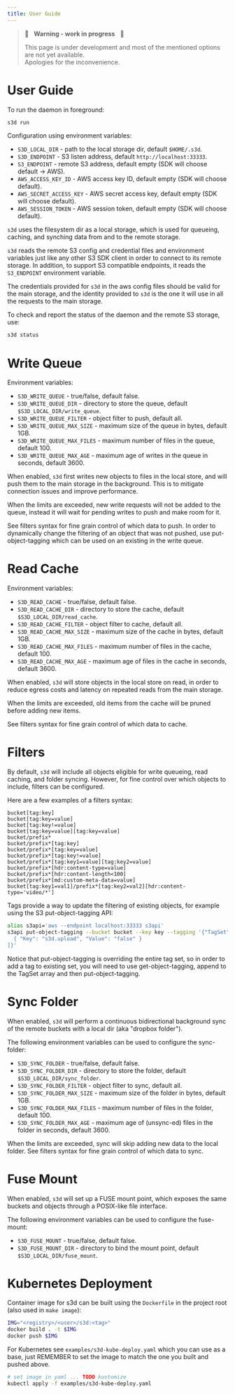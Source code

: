 ```yaml
---
title: User Guide
---
```


> 🚧  &nbsp; **Warning - work in progress** &nbsp; 🚧
>
> This page is under development and most of the mentioned options are not yet available.\
> Apologies for the inconvenience.

# User Guide 

To run the daemon in foreground:

```bash
s3d run
```

Configuration using environment variables:

- `S3D_LOCAL_DIR` - path to the local storage dir, default `$HOME/.s3d`.
- `S3D_ENDPOINT` - S3 listen address, default `http://localhost:33333`.
- `S3_ENDPOINT` - remote S3 address, default empty (SDK will choose default -> AWS).
- `AWS_ACCESS_KEY_ID` - AWS access key ID, default empty (SDK will choose default).
- `AWS_SECRET_ACCESS_KEY` - AWS secret access key, default empty (SDK will choose default).
- `AWS_SESSION_TOKEN` - AWS session token, default empty (SDK will choose default).

`s3d` uses the filesystem dir as a local storage, which is used for queueing, caching, and synching data from and to the remote storage.

`s3d` reads the remote S3 config and credential files and environment variables
just like any other S3 SDK client in order to connect to its remote storage.
In addition, to support S3 compatible endpoints, it reads the `S3_ENDPOINT` environment variable.

The credentials provided for `s3d` in the aws config files should be valid for the main storage,
and the identity provided to `s3d` is the one it will use in all the requests to the main storage.

To check and report the status of the daemon and the remote S3 storage, use:

```bash
s3d status
```

# Write Queue

Environment variables:

- `S3D_WRITE_QUEUE` - true/false, default false.
- `S3D_WRITE_QUEUE_DIR` - directory to store the queue, default `$S3D_LOCAL_DIR/write_queue`.
- `S3D_WRITE_QUEUE_FILTER` - object filter to push, default all.
- `S3D_WRITE_QUEUE_MAX_SIZE` - maximum size of the queue in bytes, default 1GB.
- `S3D_WRITE_QUEUE_MAX_FILES` - maximum number of files in the queue, default 100.
- `S3D_WRITE_QUEUE_MAX_AGE` - maximum age of writes in the queue in seconds, default 3600.

When enabled, `s3d` first writes new objects to files in the local store, and will push them to the main storage in the background. This is to mitigate connection issues and improve performance.

When the limits are exceeded, new write requests will not be added to the queue, instead it will wait for pending writes to push and make room for it.

See filters syntax for fine grain control of which data to push. In order to dynamically change the filtering of an object that was not pushed, use put-object-tagging which can be used on an existing in the write queue.

# Read Cache

Environment variables:

- `S3D_READ_CACHE` - true/false, default false.
- `S3D_READ_CACHE_DIR` - directory to store the cache, default `$S3D_LOCAL_DIR/read_cache`.
- `S3D_READ_CACHE_FILTER` - object filter to cache, default all.
- `S3D_READ_CACHE_MAX_SIZE` - maximum size of the cache in bytes, default 1GB.
- `S3D_READ_CACHE_MAX_FILES` - maximum number of files in the cache, default 100.
- `S3D_READ_CACHE_MAX_AGE` - maximum age of files in the cache in seconds, default 3600.

When enabled, `s3d` will store objects in the local store on read, in order to reduce egress costs and latency on repeated reads from the main storage.

When the limits are exceeded, old items from the cache will be pruned before adding new items.

See filters syntax for fine grain control of which data to cache.

# Filters

By default, `s3d` will include all objects eligible for write queueing, read caching, and folder syncing. However, for fine control over which objects to include, filters can be configured.

Here are a few examples of a filters syntax:

```re
bucket[tag:key]
bucket[tag:key=value]
bucket[tag:key!=value]
bucket[tag:key=value][tag:key=value]
bucket/prefix*
bucket/prefix*[tag:key]
bucket/prefix*[tag:key=value]
bucket/prefix*[tag:key!=value]
bucket/prefix*[tag:key1=value][tag:key2=value]
bucket/prefix*[hdr:content-type=value]
bucket/prefix*[hdr:content-length<100]
bucket/prefix*[md:custom-meta-data=value]
bucket[tag:key1=val1]/prefix*[tag:key2=val2][hdr:content-type='video/*']
```

Tags provide a way to update the filtering of existing objects,
for example using the S3 put-object-tagging API:

```bash
alias s3api='aws --endpoint localhost:33333 s3api'
s3api put-object-tagging --bucket bucket --key key --tagging '{"TagSet":[
  { "Key": "s3d.upload", "Value": "false" }
]}'
```

Notice that put-object-tagging is overriding the entire tag set, so in order to add a tag to existing set, you will need to use get-object-tagging, append to the TagSet array and then put-object-tagging.

# Sync Folder

When enabled, `s3d` will perform a continuous bidirectional background sync of the remote buckets with a local dir (aka "dropbox folder").

The following environment variables can be used to configure the sync-folder:

- `S3D_SYNC_FOLDER` - true/false, default false.
- `S3D_SYNC_FOLDER_DIR` - directory to store the folder, default `$S3D_LOCAL_DIR/sync_folder`.
- `S3D_SYNC_FOLDER_FILTER` - object filter to sync, default all.
- `S3D_SYNC_FOLDER_MAX_SIZE` - maximum size of the folder in bytes, default 1GB.
- `S3D_SYNC_FOLDER_MAX_FILES` - maximum number of files in the folder, default 100.
- `S3D_SYNC_FOLDER_MAX_AGE` - maximum age of (unsync-ed) files in the folder in seconds, default 3600.

When the limits are exceeded, sync will skip adding new data to the local folder.
See filters syntax for fine grain control of which data to sync.

# Fuse Mount

When enabled, `s3d` will set up a FUSE mount point, which exposes the same buckets and objects through a POSIX-like file interface.

The following environment variables can be used to configure the fuse-mount:

- `S3D_FUSE_MOUNT` - true/false, default false.
- `S3D_FUSE_MOUNT_DIR` - directory to bind the mount point, default `$S3D_LOCAL_DIR/fuse_mount`.

# Kubernetes Deployment

Container image for s3d can be built using the `Dockerfile` in the project root (also used in `make image`):
```bash
IMG="<registry>/<user>/s3d:<tag>"
docker build . -t $IMG
docker push $IMG
```

For Kubernetes see `examples/s3d-kube-deploy.yaml` which you can use as a base, just REMEMBER to set the image to match the one you built and pushed above. 

```bash
# set image in yaml ... TODO kustomize
kubectl apply -f examples/s3d-kube-deploy.yaml
```
